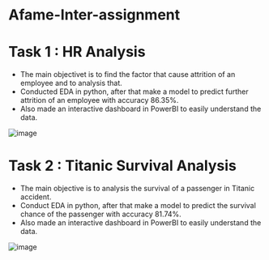 # Afame-Inter-assignment
# Task 1 : HR Analysis
* The main objectivet is to find the factor that cause attrition of an employee and to analysis that.
* Conducted EDA in python, after that make a model to predict further attrition of an employee with accuracy 86.35%.
* Also made an interactive dashboard in PowerBI to easily understand the data.
  
![image](https://github.com/user-attachments/assets/a814b238-281c-4963-9f02-5b6840939aca)


# Task 2 : Titanic Survival Analysis
* The main objective is to analysis the survival of a passenger in Titanic accident.
* Conduct EDA in python, after that make a model to predict the survival chance of the passenger with accuracy 81.74%.
* Also made an interactive dashboard in PowerBI to easily understand the data.

![image](https://github.com/user-attachments/assets/a1fe49a9-d69a-4728-9f8f-67e253511295)
